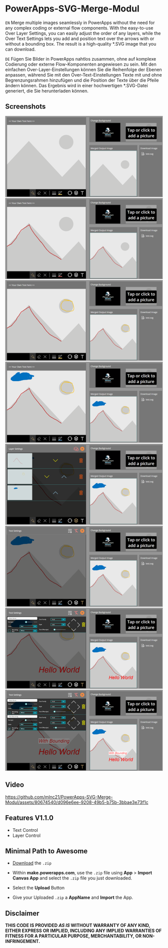 
# PowerApps-SVG-Merge-Modul

`EN`
Merge multiple images seamlessly in PowerApps without the need for any complex coding or external flow components. With the easy-to-use Over Layer Settings, you can easily adjust the order of any layers, while the Over Text Settings lets you add and position text over the arrows with or without a bounding box. The result is a high-quality *.SVG image that you can download.

`DE`
Fügen Sie Bilder in PowerApps nahtlos zusammen, ohne auf komplexe Codierung oder externe Flow-Komponenten angewiesen zu sein. Mit den einfachen Over-Layer-Einstellungen können Sie die Reihenfolge der Ebenen anpassen, während Sie mit den Over-Text-Einstellungen Texte mit und ohne Begrenzungsrahmen hinzufügen und die Position der Texte über die Pfeile ändern können. Das Ergebnis wird in einer hochwertigen *.SVG-Datei generiert, die Sie herunterladen können.


## Screenshots

![App Screenshot](Images/img1.png)
![App Screenshot](Images/img2.png)
![App Screenshot](Images/img3.png)
![App Screenshot](Images/img4.png)
![App Screenshot](Images/img5.png)
![App Screenshot](Images/img6.png)
![App Screenshot](Images/img7.png)
![App Screenshot](Images/img8.png)

## Video

https://github.com/mlnc21/PowerApps-SVG-Merge-Modul/assets/80674540/d096e6ee-9208-49b5-b75b-3bbae3e73f1c



## Features V1.1.0

- Text Control
- Layer Control

## Minimal Path to Awesome

* [Download](SVGMergeModulExample.zip) the `.zip`
* Within **make.powerapps.com**, use the `.zip` file using **App** > **Import Canvas App**  and select the `.zip` file you just downloaded.
* Select the **Upload** Button

* Give your Uploaded `.zip` a **AppName** and **Import** the App.

## Disclaimer

**THIS CODE IS PROVIDED *AS IS* WITHOUT WARRANTY OF ANY KIND, EITHER EXPRESS OR IMPLIED, INCLUDING ANY IMPLIED WARRANTIES OF FITNESS FOR A PARTICULAR PURPOSE, MERCHANTABILITY, OR NON-INFRINGEMENT.**
